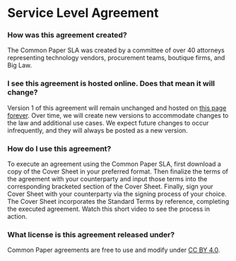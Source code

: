 # Service Level Agreement

### How was this agreement created?
The Common Paper SLA was created by a committee of over 40 attorneys representing technology vendors, procurement teams, boutique firms, and Big Law.

### I see this agreement is hosted online. Does that mean it will change?
Version 1 of this agreement will remain unchanged and hosted on [this page forever](https://commonpaper.com/standards/service-level-agreement/1.0). Over time, we will create new versions to accommodate changes to the law and additional use cases. We expect future changes to occur infrequently, and they will always be posted as a new version.

### How do I use this agreement?
To execute an agreement using the Common Paper SLA, first download a copy of the Cover Sheet in your preferred format. Then finalize the terms of the agreement with your counterparty and input those terms into the corresponding bracketed section of the Cover Sheet. Finally, sign your Cover Sheet with your counterparty via the signing process of your choice. The Cover Sheet incorporates the Standard Terms by reference, completing the executed agreement. Watch this short video to see the process in action.

### What license is this agreement released under?
Common Paper agreements are free to use and modify under [CC BY 4.0](https://creativecommons.org/licenses/by/4.0/).
